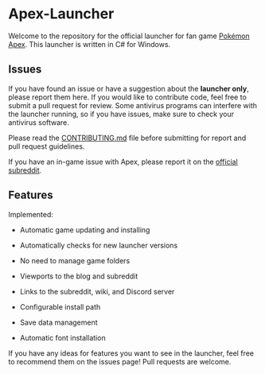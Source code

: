 # Apex-Launcher
Welcome to the repository for the official launcher for fan game [Pokémon Apex](https://apex.iamvishnu.net). This launcher is written in C# for Windows.

## Issues
If you have found an issue or have a suggestion about the **launcher only**, please report them here. If you would like to contribute code, feel free to submit a pull request for review. Some antivirus programs can interfere with the launcher running, so if you have issues, make sure to check your antivirus software.

Please read the [CONTRIBUTING.md](https://github.com/griffenx/Apex-Launcher/blob/master/CONTRIBUTING.md) file before submitting for report and pull request guidelines.

If you have an in-game issue with Apex, please report it on the [official subreddit](https://www.reddit.com/r/PokemonApex).

## Features
Implemented:

* Automatic game updating and installing

* Automatically checks for new launcher versions

* No need to manage game folders

* Viewports to the blog and subreddit

* Links to the subreddit, wiki, and Discord server

* Configurable install path

* Save data management

* Automatic font installation

If you have any ideas for features you want to see in the launcher, feel free to recommend them on the issues page! Pull requests are welcome.
